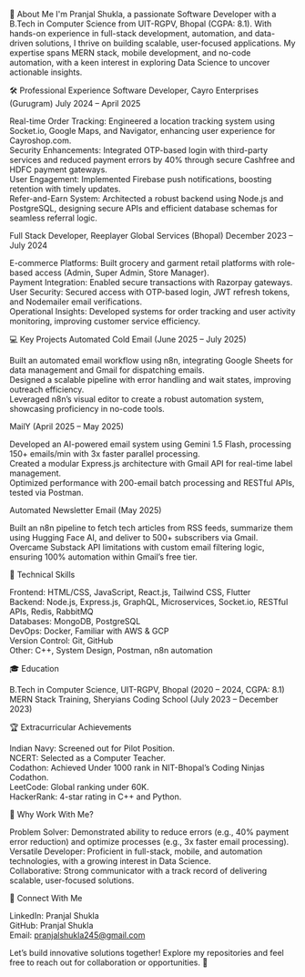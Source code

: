 🚀 About Me
I'm Pranjal Shukla, a passionate Software Developer with a B.Tech in Computer Science from UIT-RGPV, Bhopal (CGPA: 8.1). With hands-on experience in full-stack development, automation, and data-driven solutions, I thrive on building scalable, user-focused applications. My expertise spans MERN stack, mobile development, and no-code automation, with a keen interest in exploring Data Science to uncover actionable insights.

🛠 Professional Experience
Software Developer, Cayro Enterprises (Gurugram)
July 2024 – April 2025  

Real-time Order Tracking: Engineered a location tracking system using Socket.io, Google Maps, and Navigator, enhancing user experience for Cayroshop.com.  
Security Enhancements: Integrated OTP-based login with third-party services and reduced payment errors by 40% through secure Cashfree and HDFC payment gateways.  
User Engagement: Implemented Firebase push notifications, boosting retention with timely updates.  
Refer-and-Earn System: Architected a robust backend using Node.js and PostgreSQL, designing secure APIs and efficient database schemas for seamless referral logic.

Full Stack Developer, Reeplayer Global Services (Bhopal)
December 2023 – July 2024  

E-commerce Platforms: Built grocery and garment retail platforms with role-based access (Admin, Super Admin, Store Manager).  
Payment Integration: Enabled secure transactions with Razorpay gateways.  
User Security: Secured access with OTP-based login, JWT refresh tokens, and Nodemailer email verifications.  
Operational Insights: Developed systems for order tracking and user activity monitoring, improving customer service efficiency.


💻 Key Projects
Automated Cold Email (June 2025 – July 2025)

Built an automated email workflow using n8n, integrating Google Sheets for data management and Gmail for dispatching emails.  
Designed a scalable pipeline with error handling and wait states, improving outreach efficiency.  
Leveraged n8n’s visual editor to create a robust automation system, showcasing proficiency in no-code tools.

MailY (April 2025 – May 2025)

Developed an AI-powered email system using Gemini 1.5 Flash, processing 150+ emails/min with 3x faster parallel processing.  
Created a modular Express.js architecture with Gmail API for real-time label management.  
Optimized performance with 200-email batch processing and RESTful APIs, tested via Postman.

Automated Newsletter Email (May 2025)

Built an n8n pipeline to fetch tech articles from RSS feeds, summarize them using Hugging Face AI, and deliver to 500+ subscribers via Gmail.  
Overcame Substack API limitations with custom email filtering logic, ensuring 100% automation within Gmail’s free tier.


🧠 Technical Skills

Frontend: HTML/CSS, JavaScript, React.js, Tailwind CSS, Flutter  
Backend: Node.js, Express.js, GraphQL, Microservices, Socket.io, RESTful APIs, Redis, RabbitMQ  
Databases: MongoDB, PostgreSQL  
DevOps: Docker, Familiar with AWS & GCP  
Version Control: Git, GitHub  
Other: C++, System Design, Postman, n8n automation


🎓 Education

B.Tech in Computer Science, UIT-RGPV, Bhopal (2020 – 2024, CGPA: 8.1)  
MERN Stack Training, Sheryians Coding School (July 2023 – December 2023)


🏆 Extracurricular Achievements

Indian Navy: Screened out for Pilot Position.  
NCERT: Selected as a Computer Teacher.  
Codathon: Achieved Under 1000 rank in NIT-Bhopal’s Coding Ninjas Codathon.  
LeetCode: Global ranking under 60K.  
HackerRank: 4-star rating in C++ and Python.


🌟 Why Work With Me?

Problem Solver: Demonstrated ability to reduce errors (e.g., 40% payment error reduction) and optimize processes (e.g., 3x faster email processing).  
Versatile Developer: Proficient in full-stack, mobile, and automation technologies, with a growing interest in Data Science.  
Collaborative: Strong communicator with a track record of delivering scalable, user-focused solutions.


🤝 Connect With Me

LinkedIn: Pranjal Shukla  
GitHub: Pranjal Shukla  
Email: pranjalshukla245@gmail.com


Let’s build innovative solutions together! Explore my repositories and feel free to reach out for collaboration or opportunities. 🚀
